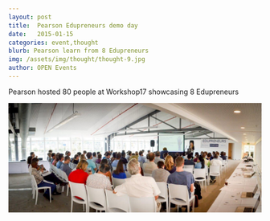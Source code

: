 ```yaml
---
layout: post
title:  Pearson Edupreneurs demo day
date:   2015-01-15
categories: event,thought
blurb: Pearson learn from 8 Edupreneurs
img: /assets/img/thought/thought-9.jpg
author: OPEN Events
---
```


Pearson hosted 80 people at Workshop17 showcasing 8 Edupreneurs

![alt text](/assets/img/thought/thought-9.jpg "Image")